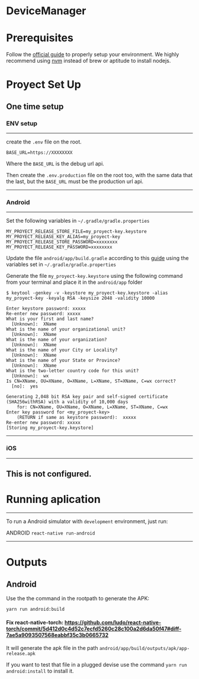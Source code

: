 
DeviceManager
====================================

# Prerequisites

Follow the [official guide](https://facebook.github.io/react-native/docs/getting-started.html) to properly setup your environment.
We highly recommend using [nvm](https://github.com/creationix/nvm) instead of brew or aptitude to install nodejs.


# Proyect Set Up

## One time setup

### ENV setup
------------
create the `.env` file on the root.
```
BASE_URL=https://XXXXXXXX

```

Where the `BASE_URL` is the debug url api.

Then create the `.env.production` file on the root too, with the same data that the last,
but the `BASE_URL` must be the production url api.

-----------

### Android

---------------

Set the following variables in `~/.gradle/gradle.properties`
```
MY_PROYECT_RELEASE_STORE_FILE=my_proyect-key.keystore
MY_PROYECT_RELEASE_KEY_ALIAS=my_proyect-key
MY_PROYECT_RELEASE_STORE_PASSWORD=xxxxxxxx
MY_PROYECT_RELEASE_KEY_PASSWORD=xxxxxxxx
```

Update the file `android/app/build.gradle` according to this [guide](https://facebook.github.io/react-native/docs/signed-apk-android.html#adding-signing-config-to-your-app-s-gradle-config) using the variables set in `~/.gradle/gradle.properties`

Generate the file `my_proyect-key.keystore` using the following command from your terminal and place it in the `android/app` folder

```
$ keytool -genkey -v -keystore my_proyect-key.keystore -alias my_proyect-key -keyalg RSA -keysize 2048 -validity 10000

Enter keystore password: xxxxx
Re-enter new password: xxxxx
What is your first and last name?
  [Unknown]:  XName
What is the name of your organizational unit?
  [Unknown]:  XName
What is the name of your organization?
  [Unknown]:  XName
What is the name of your City or Locality?
  [Unknown]:  XName
What is the name of your State or Province?
  [Unknown]:  XName
What is the two-letter country code for this unit?
  [Unknown]:  wx
Is CN=XName, OU=XName, O=XName, L=XName, ST=XName, C=wx correct?
  [no]:  yes

Generating 2,048 bit RSA key pair and self-signed certificate (SHA256withRSA) with a validity of 10,000 days
	for: CN=XName, OU=XName, O=XName, L=XName, ST=XName, C=wx
Enter key password for <my_proyect-key>
	(RETURN if same as keystore password):  xxxxx
Re-enter new password: xxxxx
[Storing my_proyect-key.keystore]
```

--------------

### iOS

--------------
This is not configured.
--------------------


# Running aplication

--------------------
To run a Android simulator with `development` environment, just run:

ANDROID
`react-native run-android`

--------------------


# Outputs

## Android
Use the the command in the rootpath to generate the APK:
```
yarn run android:build
```
#### Fix react-native-torch: https://github.com/ludo/react-native-torch/commit/5d412d0c4d52c7ecfd5260c28c100a2d6da50f47#diff-7ae5a9093507568eabbf35c3b0665732

It will generate the apk file in the path `android/app/build/outputs/apk/app-release.apk`

If you want to test that file in a plugged devise use the command `yarn run android:install` to install it.
